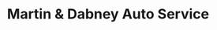 ---
title: "Martin & Dabney Auto Service"
url: /cartersville/martin-und-dabney-auto-service/
shop: Autowerkstatt
---